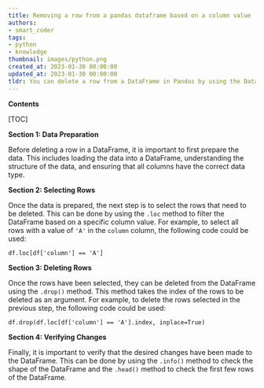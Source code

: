 ```yaml
---
title: Removing a row from a pandas dataframe based on a column value
authors:
- smart_coder
tags:
- python
- knowledge
thumbnail: images/python.png
created_at: 2023-01-30 00:00:00
updated_at: 2023-01-30 00:00:00
tldr: You can delete a row from a DataFrame in Pandas by using the DataFrame.drop() method and providing the index label or row number of the row you want to delete.
---
```


**Contents**

[TOC]

**Section 1: Data Preparation**

Before deleting a row in a DataFrame, it is important to first prepare the data. This includes loading the data into a DataFrame, understanding the structure of the data, and ensuring that all columns have the correct data type.

**Section 2: Selecting Rows**

Once the data is prepared, the next step is to select the rows that need to be deleted. This can be done by using the `.loc` method to filter the DataFrame based on a specific column value. For example, to select all rows with a value of `'A'` in the `column` column, the following code could be used:

`df.loc[df['column'] == 'A']`

**Section 3: Deleting Rows**

Once the rows have been selected, they can be deleted from the DataFrame using the `.drop()` method. This method takes the index of the rows to be deleted as an argument. For example, to delete the rows selected in the previous step, the following code could be used:

`df.drop(df.loc[df['column'] == 'A'].index, inplace=True)`

**Section 4: Verifying Changes**

Finally, it is important to verify that the desired changes have been made to the DataFrame. This can be done by using the `.info()` method to check the shape of the DataFrame and the `.head()` method to check the first few rows of the DataFrame.
